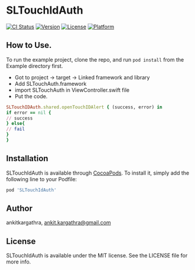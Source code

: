 # SLTouchIdAuth

[![CI Status](https://img.shields.io/travis/ankitkargathra/SLTouchIdAuth.svg?style=flat)](https://travis-ci.org/ankitkargathra/SLTouchIdAuth)
[![Version](https://img.shields.io/cocoapods/v/SLTouchIdAuth.svg?style=flat)](https://cocoapods.org/pods/SLTouchIdAuth)
[![License](https://img.shields.io/cocoapods/l/SLTouchIdAuth.svg?style=flat)](https://cocoapods.org/pods/SLTouchIdAuth)
[![Platform](https://img.shields.io/cocoapods/p/SLTouchIdAuth.svg?style=flat)](https://cocoapods.org/pods/SLTouchIdAuth)

## How to Use.

To run the example project, clone the repo, and run `pod install` from the Example directory first.
- Got to project -> target -> Linked framework and library
- Add SLTouchAuth.framework
- import SLTouchAuth in ViewController.swift file
- Put the code.

```ruby
SLTouchIDAuth.shared.openTouchIDAlert { (success, error) in
if error == nil {
// success
} else{
// fail
}
}
```

## Installation

SLTouchIdAuth is available through [CocoaPods](https://cocoapods.org). To install
it, simply add the following line to your Podfile:

```ruby
pod 'SLTouchIdAuth'
```

## Author

ankitkargathra, ankit.kargathra@gmail.com

## License

SLTouchIdAuth is available under the MIT license. See the LICENSE file for more info.
